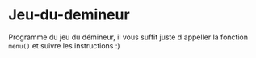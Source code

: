 # Jeu-du-demineur

Programme du jeu du démineur, il vous suffit juste d'appeller la fonction ```menu()``` et suivre les instructions :)
